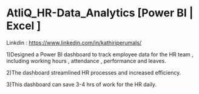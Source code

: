# AtliQ_HR-Data_Analytics [Power BI | Excel ] 

Linkdin : https://www.linkedin.com/in/kathiriperumals/

1)Designed a Power BI dashboard to track employee data for the HR team , including working hours , attendance , performance and leaves.

2)The dashboard streamlined HR processes and increased efficiency.

3)This dashboard can save 3-4 hrs of work for the HR daily.
